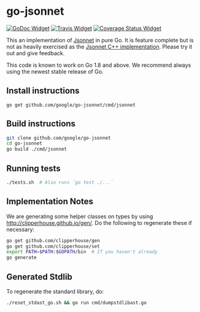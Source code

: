 # go-jsonnet

[![GoDoc Widget]][GoDoc] [![Travis Widget]][Travis] [![Coverage Status Widget]][Coverage Status]

[GoDoc]: https://godoc.org/github.com/google/go-jsonnet
[GoDoc Widget]: https://godoc.org/github.com/google/go-jsonnet?status.png
[Travis]: https://travis-ci.org/google/go-jsonnet
[Travis Widget]: https://travis-ci.org/google/go-jsonnet.svg?branch=master
[Coverage Status Widget]: https://coveralls.io/repos/github/google/go-jsonnet/badge.svg?branch=master
[Coverage Status]: https://coveralls.io/github/google/go-jsonnet?branch=master

This an implementation of [Jsonnet](http://jsonnet.org/) in pure Go.  It is
feature complete but is not as heavily exercised as the [Jsonnet C++
implementation](https://github.com/google/jsonnet).  Please try it out and give
feedback.

This code is known to work on Go 1.8 and above. We recommend always using the newest stable release of Go.

## Install instructions

```
go get github.com/google/go-jsonnet/cmd/jsonnet
```

## Build instructions

```bash
git clone github.com/google/go-jsonnet
cd go-jsonnet
go build ./cmd/jsonnet
```

## Running tests

```bash
./tests.sh  # Also runs `go test ./...`
```

## Implementation Notes

We are generating some helper classes on types by using
http://clipperhouse.github.io/gen/.  Do the following to regenerate these if
necessary:

```bash
go get github.com/clipperhouse/gen
go get github.com/clipperhouse/set
export PATH=$PATH:$GOPATH/bin  # If you haven't already
go generate
```

## Generated Stdlib

To regenerate the standard library, do:

```bash
./reset_stdast_go.sh && go run cmd/dumpstdlibast.go
```
